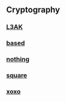 ## Cryptography
### [L3AK](https://github.com/Sakuya133/HCS-Internal-Selection-2025/blob/main/Cryptography/L3AK)
### [based](https://github.com/Sakuya133/HCS-Internal-Selection-2025/blob/main/Cryptography/based)
### [nothing](https://github.com/Sakuya133/HCS-Internal-Selection-2025/blob/main/Cryptography/nothing)
### [square](https://github.com/Sakuya133/HCS-Internal-Selection-2025/blob/main/Cryptography/square)
### [xoxo](https://github.com/Sakuya133/HCS-Internal-Selection-2025/blob/main/Cryptography/xoxo)
